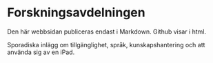 # Forskningsavdelningen

Den här webbsidan publiceras endast i Markdown. Github visar i html.

Sporadiska inlägg om tillgänglighet, språk, kunskapshantering och att använda sig av en iPad.
